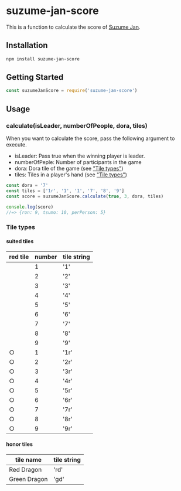 # suzume-jan-score
This is a function to calculate the score of [Suzume Jan](https://sugorokuya.jp/p/suzume-jong/).

## Installation
```bash
npm install suzume-jan-score
```

## Getting Started
```javascript
const suzumeJanScore = require('suzume-jan-score')
```

## Usage
### calculate(isLeader, numberOfPeople, dora, tiles)
When you want to calculate the score, pass the following argument to execute.

- isLeader: Pass true when the winning player is leader.
- numberOfPeple: Number of participants in the game
- dora: Dora tile of the game (see ["Tile types"](#tile-types))
- tiles: Tiles in a player's hand (see ["Tile types"](#tile-types))

```javascript
const dora = '7'
const tiles = ['1r', '1', '1', '7', '8', '9']
const score = suzumeJanScore.calculate(true, 3, dora, tiles)

console.log(score)
//=> {ron: 9, tsumo: 10, perPerson: 5}
```

### Tile types
#### suited tiles
|  red tile  |  number  |  tile string  |
| ---- | ---- | ---- |
|    |  1  |  '1'  |
|    |  2  |  '2'  |
|    |  3  |  '3'  |
|    |  4  |  '4'  |
|    |  5  |  '5'  |
|    |  6  |  '6'  |
|    |  7  |  '7'  |
|    |  8  |  '8'  |
|    |  9  |  '9'  |
|  ○  |  1  |  '1r'  |
|  ○  |  2  |  '2r'  |
|  ○  |  3  |  '3r'  |
|  ○  |  4  |  '4r'  |
|  ○  |  5  |  '5r'  |
|  ○  |  6  |  '6r'  |
|  ○  |  7  |  '7r'  |
|  ○  |  8  |  '8r'  |
|  ○  |  9  |  '9r'  |
#### honor tiles
|  tile name  |  tile string  |
| ---- | ---- |
|  Red Dragon  |  'rd'  |
|  Green Dragon  |  'gd'  |
